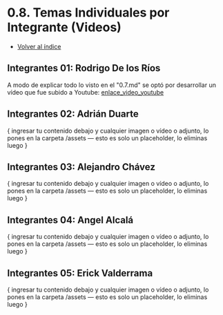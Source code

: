 # 0.8. Temas Individuales por Integrante (Videos)
- [Volver al índice](/0/0.md)

## Integrantes 01: Rodrigo De los Ríos
A modo de explicar todo lo visto en el "0.7.md" se optó por desarrollar un vídeo que fue subido a Youtube:
[enlace_video_youtube](https://youtu.be/91dTBsmaBk4)

## Integrantes 02: Adrián Duarte
{ ingresar tu contenido debajo y cualquier imagen o vídeo o adjunto, lo pones en la carpeta /assets — esto es solo un placeholder, lo eliminas luego }

## Integrantes 03: Alejandro Chávez
{ ingresar tu contenido debajo y cualquier imagen o vídeo o adjunto, lo pones en la carpeta /assets — esto es solo un placeholder, lo eliminas luego }

## Integrantes 04: Angel Alcalá
{ ingresar tu contenido debajo y cualquier imagen o vídeo o adjunto, lo pones en la carpeta /assets — esto es solo un placeholder, lo eliminas luego }

## Integrantes 05: Erick Valderrama
{ ingresar tu contenido debajo y cualquier imagen o vídeo o adjunto, lo pones en la carpeta /assets — esto es solo un placeholder, lo eliminas luego }
